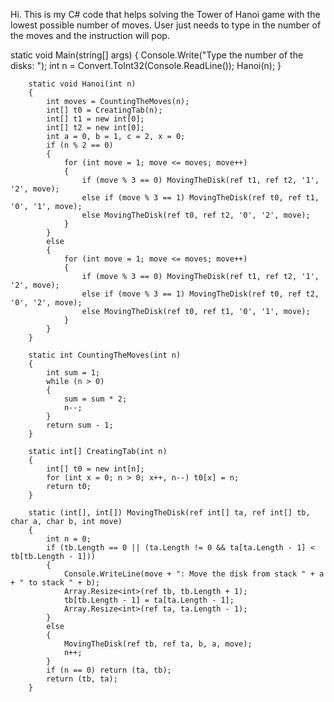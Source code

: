 Hi. This is my C# code that helps solving the Tower of Hanoi game with the lowest possible number of moves. 
User just needs to type in the number of the moves and the instruction will pop.	




static void Main(string[] args)
        {
            Console.Write("Type the number of the disks: ");
            int n = Convert.ToInt32(Console.ReadLine());
            Hanoi(n);
        }

        static void Hanoi(int n)
        {
            int moves = CountingTheMoves(n);
            int[] t0 = CreatingTab(n);
            int[] t1 = new int[0];
            int[] t2 = new int[0];
            int a = 0, b = 1, c = 2, x = 0;
            if (n % 2 == 0)
            {
                for (int move = 1; move <= moves; move++)
                {
                    if (move % 3 == 0) MovingTheDisk(ref t1, ref t2, '1', '2', move);
                    else if (move % 3 == 1) MovingTheDisk(ref t0, ref t1, '0', '1', move);
                    else MovingTheDisk(ref t0, ref t2, '0', '2', move);
                }
            }
            else
            {
                for (int move = 1; move <= moves; move++)
                {
                    if (move % 3 == 0) MovingTheDisk(ref t1, ref t2, '1', '2', move);
                    else if (move % 3 == 1) MovingTheDisk(ref t0, ref t2, '0', '2', move);
                    else MovingTheDisk(ref t0, ref t1, '0', '1', move);
                }
            }
        }

        static int CountingTheMoves(int n)
        {
            int sum = 1;
            while (n > 0)
            {
                sum = sum * 2;
                n--;
            }
            return sum - 1;
        }

        static int[] CreatingTab(int n)
        {
            int[] t0 = new int[n];
            for (int x = 0; n > 0; x++, n--) t0[x] = n;
            return t0;
        }

        static (int[], int[]) MovingTheDisk(ref int[] ta, ref int[] tb, char a, char b, int move)
        {
            int n = 0;
            if (tb.Length == 0 || (ta.Length != 0 && ta[ta.Length - 1] < tb[tb.Length - 1]))
            {
                Console.WriteLine(move + ": Move the disk from stack " + a + " to stack " + b);
                Array.Resize<int>(ref tb, tb.Length + 1);
                tb[tb.Length - 1] = ta[ta.Length - 1];
                Array.Resize<int>(ref ta, ta.Length - 1);
            }
            else
            {
                MovingTheDisk(ref tb, ref ta, b, a, move);
                n++;
            }
            if (n == 0) return (ta, tb);
            return (tb, ta);
        }

